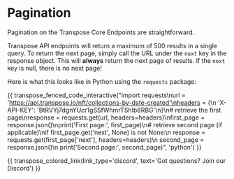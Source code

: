 # Pagination

Pagination on the Transpose Core Endpoints are straightforward.

Transpose API endpoints will return a maximum of 500 results in a single query. To return the next page, simply call the URL under the `next` key in the response object. This will **always** return the next page of results. If the `next` key is null, there is no next page!

Here is what this looks like in Python using the `requests` package:

{{ transpose_fenced_code_interactive("import requests\nurl = 'https://api.transpose.io/nft/collections-by-date-created'\nheaders = {\n    'X-API-KEY': 'BtRVYj7dgnYUcr1gSSfWhmrTShIb8RBG'\n}\n\# retrieve the first page\nresponse = requests.get(url, headers=headers)\nfirst_page = response.json()\nprint('First page:', first_page)\n\# retrieve second page (if applicable)\nif first_page.get('next', None) is not None:\n    response = requests.get(first_page['next'], headers=headers)\n    second_page = response.json()\n    print('Second page:', second_page)", 'python') }}

{{ transpose_colored_link(link_type='discord', text='Got questions?  Join our Discord') }}
